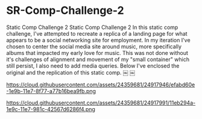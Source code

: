 # SR-Comp-Challenge-2
Static Comp Challenge 2
Static Comp Challenge 2 In this static comp challenge, I've attempted to recreate a replica of a landing page for what appears to be a social networking site for employment. In my iteration I've chosen to center the social media site around music, more specifically albums that impacted my early love for music. This was not done without it's challenges of alignment and movement of my "small container" which still persist, I also need to add media queries. Below I've enclosed the original and the replication of this static comp. ￼ ￼

https://cloud.githubusercontent.com/assets/24359681/24917946/efabd60e-1e9b-11e7-8f77-a77b16bea9fb.png

https://cloud.githubusercontent.com/assets/24359681/24917991/11eb294a-1e9c-11e7-981c-42567d6286f4.png
